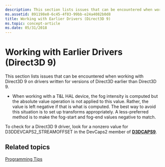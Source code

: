 ```yaml
---
description: This section lists issues that can be encountered when working with Direct3D 9 on drivers written for versions of Direct3D earlier than Direct3D 9.
ms.assetid: 891198e8-6c45-4f03-99bb-e24a4082b0d8
title: Working with Earlier Drivers (Direct3D 9)
ms.topic: concept-article
ms.date: 05/31/2018
---
```


# Working with Earlier Drivers (Direct3D 9)

This section lists issues that can be encountered when working with Direct3D 9 on drivers written for versions of Direct3D earlier than Direct3D 9.

-   When working with a T&L HAL device, the fog intensity is computed but the absolute value operation is not applied to this value. Rather, the value is left negative if that is what is computed. The best way to avoid this situation is to set up transforms appropriately. A less-preferred method is to make the fog-start and fog-end values negative to match.

To check for a Direct3D 9 driver, look for a nonzero value for D3DDEVCAPS2\_STREAMOFFSET in the DevCaps2 member of [**D3DCAPS9**](/windows/desktop/api/D3D9Caps/ns-d3d9caps-d3dcaps9).

## Related topics

<dl> <dt>

[Programming Tips](programming-tips.md)
</dt> </dl>

 

 



